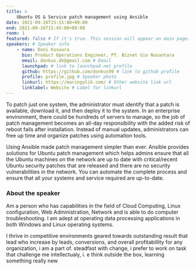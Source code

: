 ```yaml
---
title: >
    Ubuntu OS & Service patch management using Ansible 
date: 2021-09-26T15:15:00+09:00
end: 2021-09-26T15:45:00+09:00
room: 1
featured: false # If it's true. This session will appear on main page.
speakers: # Speaker info
    - name: Doni Kuswara
      bio: Product Operations Engineer, PT. Biznet Gio Nusantara
      email: donkus.dk@gmail.com # Email
      launchpad: # link to launchpad.net profile
      github: https://github.com/donkus99 # link to github profile
      profile: profile.jpg # Speaker photo
      linkurl: https://maringulik.com/ # Other website link url
      linklabel: Website # Label for linkurl
---
```

To patch just one system, the administrator must identify that a patch is available, download it, and then deploy it to the system. In an enterprise environment, there could be hundreds of servers to manage, so the job of patch management becomes an all-day responsibility with the added risk of reboot fails after installation. Instead of manual updates, administrators can free up time and organize patches using automation tools.

Using Ansible made patch management simpler than ever. Ansible provides solutions for Ubuntu patch management which helps admins ensure that all the Ubuntu machines on the network are up to date with critical/recent Ubuntu security patches that are released and there are no security vulnerabilities in the network. You can automate the complete process and ensure that all your systems and service required are up-to-date.

### About the speaker
Am a person who has capabilities in the field of Cloud Computing, Linux configuration, Web Administration, Network and is able to do computer troubleshooting. I am adept at operating data processing applications in both Windows and Linux operating systems.

I thrive in competitive environments geared towards outstanding result that lead who increase by leads, conversions, and overall profitabillity for any organization, i am a part of. steadfast with change, i prefer to work on task that challenge me intellectualy, i. e think outside the box, learning something really new